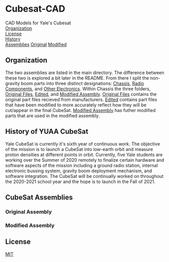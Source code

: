 # Cubesat-CAD

CAD Models for Yale's Cubesat <br />
[Organization](README.md#Organization) <br />
[License](README.md#License) <br />
[History](README.md#History%20of%20YUAA%20CubeSat) <br />
[Assemblies](README.md#CubeSat%20Assemblies)
[Original](README.md#Original%20Assembly)
[Modified](README.md#Modified%20Assembly)

## Organization

  The two assemblies are listed in the main directory. The difference between these two is explored a bit later in the README. From there I split the non-gravity boom parts into three distinct designations: [Chassis](/Chassis), [Radio Components](/Radio%20Components), and [Other Electronics](/Electronic%20Subsystems). Within Chassis the three folders, [Original Files](/Original%Files), [Edited](/Edited), and [Modified Assembly](/Modified%20Assembly). [Original Files](/Original%Files) contains the original part files recieved from manufacturers. [Edited](/Edited) contains part files that have been modified to more accurately reflect how they will be cut/appear in the final CubeSat. [Modified Assembly](/Modified%20Assembly) has futher modified parts that are used in the modified assembly.

## History of YUAA CubeSat

  Yale CubeSat is currently it's sixth year of continuous work. The objective of the mission is to launch a CubeSat into low-earth orbit and measure proton densities at different points in orbit. Currently, five Yale students are working over the Summer of 2020 remotely to finalize certain hardware and software aspects of the mission including a ground radio station, internal electronic bussing system, gravity boom deployment mechanism, and software integration. The CubeSat will be continually worked on throughout the 2020-2021 school year and the hope is to launch in the Fall of 2021.

## CubeSat Assemblies

### Original Assembly

### Modified Assembly

## License

[MIT](https://choosealicense.com/licenses/mit/)
